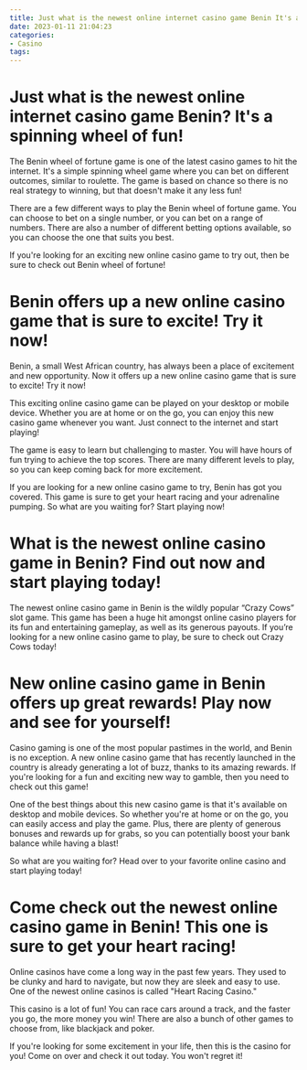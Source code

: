 ```yaml
---
title: Just what is the newest online internet casino game Benin It's a spinning wheel of fun!
date: 2023-01-11 21:04:23
categories:
- Casino
tags:
---
```



#  Just what is the newest online internet casino game Benin? It's a spinning wheel of fun!

The Benin wheel of fortune game is one of the latest casino games to hit the internet. It's a simple spinning wheel game where you can bet on different outcomes, similar to roulette. The game is based on chance so there is no real strategy to winning, but that doesn't make it any less fun!

There are a few different ways to play the Benin wheel of fortune game. You can choose to bet on a single number, or you can bet on a range of numbers. There are also a number of different betting options available, so you can choose the one that suits you best.

If you're looking for an exciting new online casino game to try out, then be sure to check out Benin wheel of fortune!

#  Benin offers up a new online casino game that is sure to excite! Try it now!

Benin, a small West African country, has always been a place of excitement and new opportunity. Now it offers up a new online casino game that is sure to excite! Try it now!

This exciting online casino game can be played on your desktop or mobile device. Whether you are at home or on the go, you can enjoy this new casino game whenever you want. Just connect to the internet and start playing!

The game is easy to learn but challenging to master. You will have hours of fun trying to achieve the top scores. There are many different levels to play, so you can keep coming back for more excitement.

If you are looking for a new online casino game to try, Benin has got you covered. This game is sure to get your heart racing and your adrenaline pumping. So what are you waiting for? Start playing now!

#  What is the newest online casino game in Benin? Find out now and start playing today!

The newest online casino game in Benin is the wildly popular “Crazy Cows” slot game. This game has been a huge hit amongst online casino players for its fun and entertaining gameplay, as well as its generous payouts. If you’re looking for a new online casino game to play, be sure to check out Crazy Cows today!

#  New online casino game in Benin offers up great rewards! Play now and see for yourself!

Casino gaming is one of the most popular pastimes in the world, and Benin is no exception. A new online casino game that has recently launched in the country is already generating a lot of buzz, thanks to its amazing rewards. If you're looking for a fun and exciting new way to gamble, then you need to check out this game!

One of the best things about this new casino game is that it's available on desktop and mobile devices. So whether you're at home or on the go, you can easily access and play the game. Plus, there are plenty of generous bonuses and rewards up for grabs, so you can potentially boost your bank balance while having a blast!

So what are you waiting for? Head over to your favorite online casino and start playing today!

#  Come check out the newest online casino game in Benin! This one is sure to get your heart racing!

Online casinos have come a long way in the past few years. They used to be clunky and hard to navigate, but now they are sleek and easy to use. One of the newest online casinos is called "Heart Racing Casino."

This casino is a lot of fun! You can race cars around a track, and the faster you go, the more money you win! There are also a bunch of other games to choose from, like blackjack and poker.

If you're looking for some excitement in your life, then this is the casino for you! Come on over and check it out today. You won't regret it!